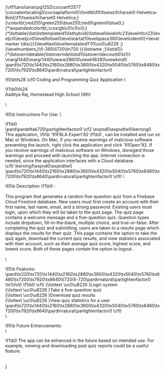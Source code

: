 {\rtf1\ansi\ansicpg1252\cocoartf2577
\cocoatextscaling0\cocoaplatform0{\fonttbl\f0\fswiss\fcharset0 Helvetica-Bold;\f1\fswiss\fcharset0 Helvetica;}
{\colortbl;\red255\green255\blue255;\red0\green0\blue0;}
{\*\expandedcolortbl;;\cssrgb\c0\c0\c0;}
{\*\listtable{\list\listtemplateid1\listhybrid{\listlevel\levelnfc23\levelnfcn23\leveljc0\leveljcn0\levelfollow0\levelstartat1\levelspace360\levelindent0{\*\levelmarker \{disc\}}{\leveltext\leveltemplateid1\'01\uc0\u8226 ;}{\levelnumbers;}\fi-360\li720\lin720 }{\listname ;}\listid1}}
{\*\listoverridetable{\listoverride\listid1\listoverridecount0\ls1}}
\margl1440\margr1440\vieww28600\viewh16380\viewkind0
\pard\tx720\tx1440\tx2160\tx2880\tx3600\tx4320\tx5040\tx5760\tx6480\tx7200\tx7920\tx8640\pardirnatural\partightenfactor0

\f0\b\fs28 \cf0 Coding and Programming Quiz Application \

\f1\b0\fs24 \
Aaditya Raj, Homestead High School (9th)\
\
\

\f0\b Instructions For Use: \

\f1\b0 \
\pard\pardeftab720\partightenfactor0
\cf2 \expnd0\expndtw0\kerning0
This application, 
\f0\b \'91FBLA Expert\'92
\f1\b0 , can be installed and run on Mac or Windows. On Mac, if you receive warnings of malicious software preventing the launch, right click the application and click \'91Open\'92. If you receive warnings of malicious software on Windows, disregard those warnings and proceed with launching the app. Internet connection is needed, since the application interfaces with a Cloud database.\
\cf0 \kerning1\expnd0\expndtw0 \
\pard\tx720\tx1440\tx2160\tx2880\tx3600\tx4320\tx5040\tx5760\tx6480\tx7200\tx7920\tx8640\pardirnatural\partightenfactor0
\cf0 \

\f0\b Description
\f1\b0 :\
\
This program that generates a random five-question quiz from a Firebase Cloud Firestore database. New users must first create an account with their first name, last name, email, and a strong password. Existing users must login, upon which they will be taken to the quiz page. The quiz page contains a welcome message and a five-question quiz. Question types include dropdown, fill-in-the-blank, multiple choice, and true-or-false. After completing the quiz and submitting, users are taken to a results page which displays the results for their quiz. This page contains the option to take the quiz again, download the current quiz results, and view statistics associated with their account, such as their average quiz score, highest score, and lowest score. Both of these pages contain the option to logout.\
\
\

\f0\b Features:\
\pard\tx220\tx720\tx1440\tx2160\tx2880\tx3600\tx4320\tx5040\tx5760\tx6480\tx7200\tx7920\tx8640\li720\fi-720\pardirnatural\partightenfactor0
\ls1\ilvl0
\f1\b0 \cf0 {\listtext	\uc0\u8226 	}Login system\
{\listtext	\uc0\u8226 	}Take a five-question quiz \
{\listtext	\uc0\u8226 	}Download quiz results\
{\listtext	\uc0\u8226 	}View quiz statistics for a user\
\pard\tx720\tx1440\tx2160\tx2880\tx3600\tx4320\tx5040\tx5760\tx6480\tx7200\tx7920\tx8640\pardirnatural\partightenfactor0
\cf0 \
\

\f0\b Future Enhancements:\
\

\f1\b0 The app can be enhanced in the future based on intended use. For example, viewing and downloading past quiz reports could be a useful feature. \
\
\
}